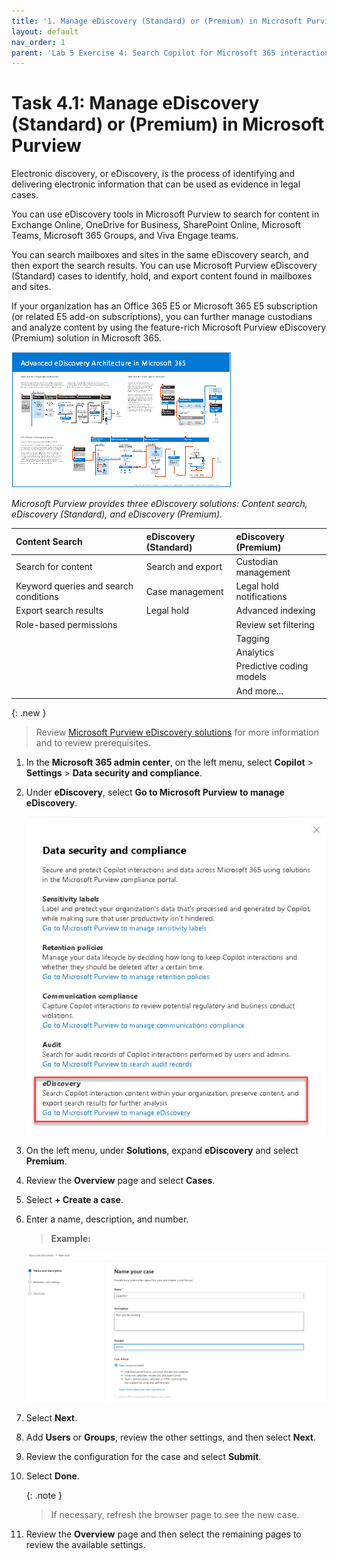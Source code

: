 ```yaml
---
title: '1. Manage eDiscovery (Standard) or (Premium) in Microsoft Purview'
layout: default
nav_order: 1
parent: 'Lab 5 Exercise 4: Search Copilot for Microsoft 365 interaction content with eDiscovery'
---
```


# Task 4.1: Manage eDiscovery (Standard) or (Premium) in Microsoft Purview

Electronic discovery, or eDiscovery, is the process of identifying and delivering electronic information that can be used as evidence in legal cases.  

You can use eDiscovery tools in Microsoft Purview to search for content in Exchange Online, OneDrive for Business, SharePoint Online, Microsoft Teams, Microsoft 365 Groups, and Viva Engage teams. 

You can search mailboxes and sites in the same eDiscovery search, and then export the search results. You can use Microsoft Purview eDiscovery (Standard) cases to identify, hold, and export content found in mailboxes and sites.  
 
If your organization has an Office 365 E5 or Microsoft 365 E5 subscription (or related E5 add-on subscriptions), you can further manage custodians and analyze content by using the feature-rich Microsoft Purview eDiscovery (Premium) solution in Microsoft 365. 

 

![b25.jpg](../media/lab1/b25.jpg) 

 

*Microsoft Purview provides three eDiscovery solutions: Content search, eDiscovery (Standard), and eDiscovery (Premium).* 

| Content Search | eDiscovery (Standard) | eDiscovery (Premium)    | 
|:---------|:---------|:---------| 
|  Search for content   | Search and export   | Custodian management    | 
| Keyword queries and search conditions   | Case management   | Legal hold notifications | 
| Export search results     | Legal hold          | Advanced indexing    | 
| Role-based permissions    |                       | Review set filtering | 
|                           |                       | Tagging      | 
|                           |                       | Analytics                | 
|                           |                       | Predictive coding models | 
|                           |                       | And more...  | 

 

{: .new }
> Review [Microsoft Purview eDiscovery solutions](https://learn.microsoft.com/en-us/purview/ediscovery "Microsoft Purview eDiscovery solutions") for more information and to review prerequisites. 


 

1. In the **Microsoft 365 admin center**, on the left menu, select **Copilot** > **Settings** > **Data security and compliance**. 

 

1. Under **eDiscovery**, select **Go to Microsoft Purview to manage eDiscovery**. 

 

    ![b22.jpg](../media/lab1/b22.jpg) 

 

1. On the left menu, under **Solutions**, expand **eDiscovery** and select **Premium**. 

 

1. Review the **Overview** page and select **Cases**. 

 

1. Select **+ Create a case**.  

 

1. Enter a name, description, and number. 

 

    >**Example:** 

    ![b23.jpg](../media/lab1/b23.jpg) 

 

1. Select **Next**. 

 

1. Add  **Users** or **Groups**, review the other settings, and then select **Next**. 

 

1. Review the configuration for the case and select **Submit**. 

 

1. Select **Done**. 

 

    {: .note }
    > If necessary, refresh the browser page to see the new case. 

 

1. Review the **Overview** page and then select the remaining pages to review the available settings. 

 
